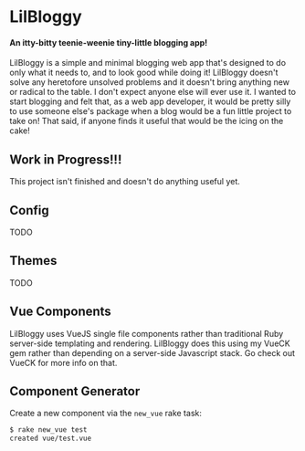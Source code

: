# LilBloggy
#### An itty-bitty teenie-weenie tiny-little blogging app!

LilBloggy is a simple and minimal blogging web app that's designed to do only what it needs to, and to look good while doing it! LilBloggy doesn't solve any heretofore unsolved problems and it doesn't bring anything new or radical to the table. I don't expect anyone else will ever use it. I wanted to start blogging and felt that, as a web app developer, it would be pretty silly to use someone else's package when a blog would be a fun little project to take on! That said, if anyone finds it useful that would be the icing on the cake!

## Work in Progress!!!
This project isn't finished and doesn't do anything useful yet. 

## Config
TODO

## Themes
TODO

## Vue Components
LilBloggy uses VueJS single file components rather than traditional Ruby server-side templating and rendering. LilBloggy does this using my VueCK gem rather than depending on a server-side Javascript stack. Go check out VueCK for more info on that.

## Component Generator
Create a new component via the `new_vue` rake task:
```bash
$ rake new_vue test
created vue/test.vue
```
